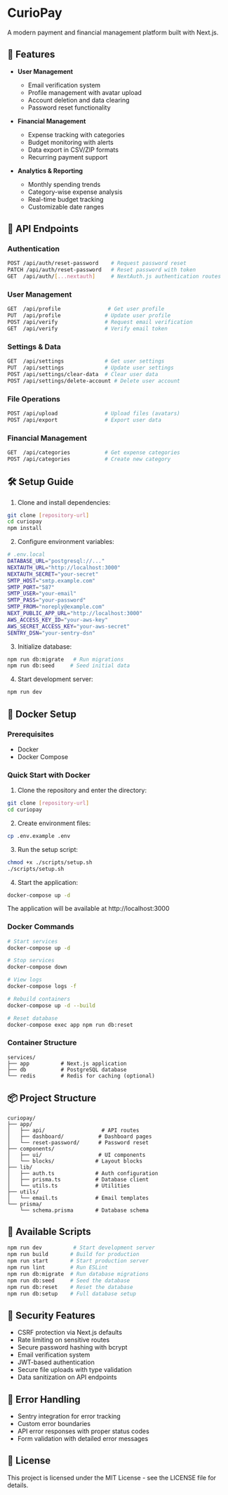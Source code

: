 # CurioPay

A modern payment and financial management platform built with Next.js.

## 🚀 Features

- **User Management**
  - Email verification system
  - Profile management with avatar upload
  - Account deletion and data clearing
  - Password reset functionality

- **Financial Management**
  - Expense tracking with categories
  - Budget monitoring with alerts
  - Data export in CSV/ZIP formats
  - Recurring payment support

- **Analytics & Reporting**
  - Monthly spending trends
  - Category-wise expense analysis
  - Real-time budget tracking
  - Customizable date ranges

## 📡 API Endpoints

### Authentication
```bash
POST /api/auth/reset-password    # Request password reset
PATCH /api/auth/reset-password   # Reset password with token
GET  /api/auth/[...nextauth]     # NextAuth.js authentication routes
```

### User Management
```bash
GET  /api/profile               # Get user profile
PUT  /api/profile              # Update user profile
POST /api/verify               # Request email verification
GET  /api/verify               # Verify email token
```

### Settings & Data
```bash
GET  /api/settings             # Get user settings
PUT  /api/settings             # Update user settings
POST /api/settings/clear-data  # Clear user data
POST /api/settings/delete-account # Delete user account
```

### File Operations
```bash
POST /api/upload               # Upload files (avatars)
POST /api/export               # Export user data
```

### Financial Management
```bash
GET  /api/categories           # Get expense categories
POST /api/categories           # Create new category
```

## 🛠️ Setup Guide

1. Clone and install dependencies:
```bash
git clone [repository-url]
cd curiopay
npm install
```

2. Configure environment variables:
```bash
# .env.local
DATABASE_URL="postgresql://..."
NEXTAUTH_URL="http://localhost:3000"
NEXTAUTH_SECRET="your-secret"
SMTP_HOST="smtp.example.com"
SMTP_PORT="587"
SMTP_USER="your-email"
SMTP_PASS="your-password"
SMTP_FROM="noreply@example.com"
NEXT_PUBLIC_APP_URL="http://localhost:3000"
AWS_ACCESS_KEY_ID="your-aws-key"
AWS_SECRET_ACCESS_KEY="your-aws-secret"
SENTRY_DSN="your-sentry-dsn"
```

3. Initialize database:
```bash
npm run db:migrate   # Run migrations
npm run db:seed     # Seed initial data
```

4. Start development server:
```bash
npm run dev
```

## 🐋 Docker Setup

### Prerequisites
- Docker
- Docker Compose

### Quick Start with Docker
1. Clone the repository and enter the directory:
```bash
git clone [repository-url]
cd curiopay
```

2. Create environment files:
```bash
cp .env.example .env
```

3. Run the setup script:
```bash
chmod +x ./scripts/setup.sh
./scripts/setup.sh
```

4. Start the application:
```bash
docker-compose up -d
```

The application will be available at http://localhost:3000

### Docker Commands
```bash
# Start services
docker-compose up -d

# Stop services
docker-compose down

# View logs
docker-compose logs -f

# Rebuild containers
docker-compose up -d --build

# Reset database
docker-compose exec app npm run db:reset
```

### Container Structure
```
services/
├── app          # Next.js application
├── db           # PostgreSQL database
└── redis        # Redis for caching (optional)
```

## 📦 Project Structure

```
curiopay/
├── app/
│   ├── api/                  # API routes
│   ├── dashboard/           # Dashboard pages
│   └── reset-password/      # Password reset
├── components/
│   ├── ui/                  # UI components
│   └── blocks/             # Layout blocks
├── lib/
│   ├── auth.ts             # Auth configuration
│   ├── prisma.ts           # Database client
│   └── utils.ts            # Utilities
├── utils/
│   └── email.ts            # Email templates
└── prisma/
    └── schema.prisma       # Database schema
```

## 🔧 Available Scripts

```bash
npm run dev          # Start development server
npm run build       # Build for production
npm run start       # Start production server
npm run lint        # Run ESLint
npm run db:migrate  # Run database migrations
npm run db:seed     # Seed the database
npm run db:reset    # Reset the database
npm run db:setup    # Full database setup
```

## 🔐 Security Features

- CSRF protection via Next.js defaults
- Rate limiting on sensitive routes
- Secure password hashing with bcrypt
- Email verification system
- JWT-based authentication
- Secure file uploads with type validation
- Data sanitization on API endpoints

## 🧪 Error Handling

- Sentry integration for error tracking
- Custom error boundaries
- API error responses with proper status codes
- Form validation with detailed error messages

## 📄 License

This project is licensed under the MIT License - see the LICENSE file for details.

